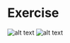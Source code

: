 # Exercise
![alt text](https://user-images.githubusercontent.com/70604577/160036623-8bde6501-5ee6-4577-92a4-6ffbc02e858b.png)
![alt text](https://user-images.githubusercontent.com/70604577/160036632-89153aef-a2ab-40a4-9fd8-7684513deedc.png)
